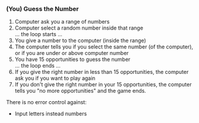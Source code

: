 ### (You) Guess the Number
1. Computer ask you a range of numbers
2. Computer select a random number inside that range <br/>
... the loop starts ...<br/>
3. You give a number to the computer (inside the range)
4. The computer tells you if you select the same number (of the computer), or if you are under or above computer number
5. You have 15 opportunities to guess the number <br/>
... the loop ends ...<br/>
7. If you give the right number in less than 15 opportunities, the computer ask you if you want to play again
8. If you don't give the right number in your 15 opportunities, the computer tells you "no more opportunities" and the game ends.

There is no error control against:
- Input letters instead numbers
